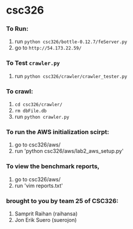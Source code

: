 csc326
======

### To Run:
1. run `python csc326/bottle-0.12.7/feServer.py`
1. go to `http://54.173.22.59/`

### To Test `crawler.py`
1. run `python csc326/crawler/crawler_tester.py`

### To crawl:
1. `cd csc326/crawler/`
1. `rm dbFile.db`
1. run `python crawler.py`

### To run the AWS initialization scirpt:
1. go to csc326/aws/
2. run 'python csc326/aws/lab2_aws_setup.py'

### To view the benchmark reports,
1. go to csc326/aws/
2. run 'vim reports.txt'

### brought to you by team 25 of CSC326:
1. Samprit Raihan (raihansa)
1. Jon Erik Suero (suerojon)
  